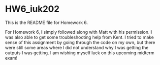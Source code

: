 # HW6_iuk202

This is the README file for Homework 6.

For Homework 6, I simply followed along with Matt with his permission. I was also able to get some troubleshooting help from Kent. I tried to make sense of this assignment by going through the code on my own, but there were still some areas where I did not understand why I was getting the outputs I was getting. I am wishing myself luck on this upcoming midterm exam!
